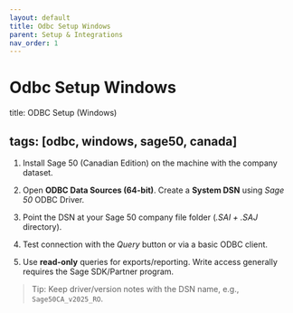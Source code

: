```yaml
---
layout: default
title: Odbc Setup Windows
parent: Setup & Integrations
nav_order: 1
---
```


# Odbc Setup Windows

title: ODBC Setup (Windows)

## tags: [odbc, windows, sage50, canada]

1. Install Sage 50 (Canadian Edition) on the machine with the company dataset.

2. Open **ODBC Data Sources (64-bit)**. Create a **System DSN** using *Sage 50* ODBC Driver.

3. Point the DSN at your Sage 50 company file folder (*.SAI + .SAJ* directory).

4. Test connection with the *Query* button or via a basic ODBC client.

5. Use **read-only** queries for exports/reporting. Write access generally requires the Sage SDK/Partner program.

> Tip: Keep driver/version notes with the DSN name, e.g., `Sage50CA_v2025_RO`.
